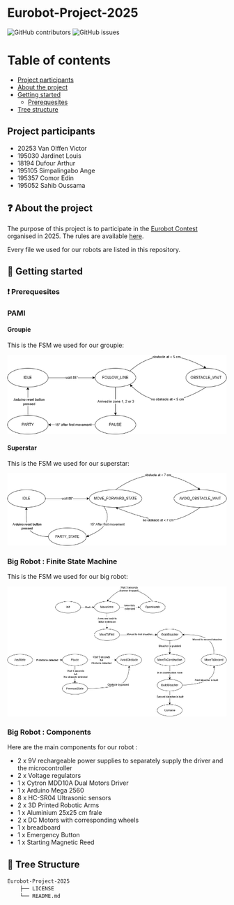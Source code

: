 # Eurobot-Project-2025


![GitHub contributors](https://img.shields.io/github/contributors/VictorVanO/Eurobot-Project-2025?color=blue)
![GitHub issues](https://img.shields.io/github/issues/VictorVanO/Eurobot-Project-2025?color=orange)

# Table of contents

* [Project participants](#project-participants)
* [About the project](#question-about-the-project)
* [Getting started](#rocket-getting-started)
    * [Prerequesites](#exclamation-prerequesites)
* [Tree structure](#deciduoustree-tree-structure)

## Project participants
- 20253 Van Olffen Victor
- 195030 Jardinet Louis
- 18194 Dufour Arthur
- 195105 Simpalingabo Ange
- 195357 Comor Edin
- 195052 Sahib Oussama

## :question: About the project
The purpose of this project is to participate in the [Eurobot Contest][eurobot] organised in 2025. The rules are available [here][eurobot-rules].

Every file we used for our robots are listed in this repository.

## :rocket: Getting started

### :exclamation: Prerequesites

### PAMI

#### Groupie

This is the FSM we used for our groupie:

![Finite-State Machine of the PAMI groupie.](/images/FSM-PAMI-Groupie.png)

#### Superstar

This is the FSM we used for our superstar:

![Finite-State Machine of the PAMI superstar.](/images/FSM-PAMI-Superstar.png)

### Big Robot : Finite State Machine

This is the FSM we used for our big robot:

![Finite-State Machine of the big robot.](/images/FSM-Big-Robot.png)

### Big Robot : Components
Here are the main components for our robot : 
- 2 x 9V rechargeable power supplies to separately supply the driver and the microcontroller
- 2 x Voltage regulators
- 1 x Cytron MDD10A Dual Motors Driver
- 1 x Arduino Mega 2560
- 8 x HC-SR04 Ultrasonic sensors
- 2 x 3D Printed Robotic Arms
- 1 x Aluminium 25x25 cm frale
- 2 x DC Motors with corresponding wheels
- 1 x breadboard
- 1 x Emergency Button
- 1 x Starting Magnetic Reed
   

## :deciduous_tree: Tree Structure

```bash
Eurobot-Project-2025
    ├── LICENSE
    └── README.md
```

<!-- Links -->
[eurobot]: https://www.eurobot.org/
[eurobot-rules]: https://www.eurobot.org/eurobot-contest/eurobot-2025/
